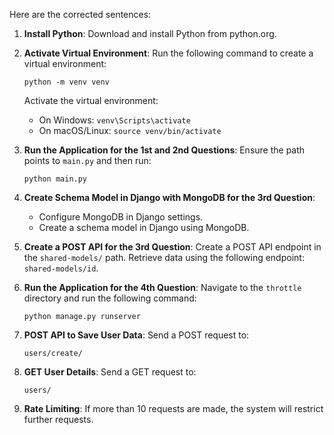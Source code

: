 Here are the corrected sentences:

1. **Install Python**: Download and install Python from python.org.

2. **Activate Virtual Environment**: Run the following command to create a virtual environment:

   ```
   python -m venv venv
   ```

   Activate the virtual environment:

   - On Windows: `venv\Scripts\activate`
   - On macOS/Linux: `source venv/bin/activate`

3. **Run the Application for the 1st and 2nd Questions**: Ensure the path points to `main.py` and then run:

   ```
   python main.py
   ```

4. **Create Schema Model in Django with MongoDB for the 3rd Question**:

   - Configure MongoDB in Django settings.
   - Create a schema model in Django using MongoDB.

5. **Create a POST API for the 3rd Question**: Create a POST API endpoint in the `shared-models/` path. Retrieve data using the following endpoint: `shared-models/id`.

6. **Run the Application for the 4th Question**: Navigate to the `throttle` directory and run the following command:

   ```
   python manage.py runserver
   ```

7. **POST API to Save User Data**: Send a POST request to:

   ```
   users/create/
   ```

8. **GET User Details**: Send a GET request to:

   ```
   users/
   ```

9. **Rate Limiting**: If more than 10 requests are made, the system will restrict further requests.

